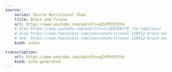 ```yaml
---
source:
    series: Source Nutritional Show
    title: Brain and Tissue 
    url: https://www.youtube.com/watch?v=qZiPRYEtVtw
    # also https://www.youtube.com/watch?v=rL282hEbYfQ (no captions)
    # also https://www.toxinless.com/sourcenutritional-120512-brain-and-tissue-1.mp3
    # and  https://www.toxinless.com/sourcenutritional-120512-brain-and-tissue-2.mp3
    kind: audio

transcription:
    url: https://www.youtube.com/watch?v=qZiPRYEtVtw
    kind: auto-generated
---
```

